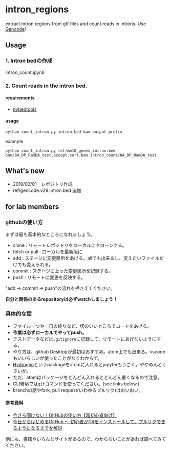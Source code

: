 # intron_regions

extract intron regions from gtf files and count reads in introns. Use [Gencode](https://www.gencodegenes.org/)!

## Usage

### 1. Intron bedの作成

intron_count.ipynb

### 2. Count reads in the intron bed.

#### requirements

- [pybedtools](https://daler.github.io/pybedtools/)

#### usage

```
python count_intron.py intron.bed bam output-prefix
```

example

```
python count_intron.py ref/mm10_genes_intron.bed bam/84_DP_RamDA_test.accept.sort.bam intron_count/84_DP_RamDA_test
```

## What's new

- 2019/03/01　レポジトリ作成
- ref/gencode.v29.intron.bed 追加

## for lab members

### githubの使い方

まずは最も基本的なところになれましょう。

- clone : リモートレポジトリをローカルにクローンする。
- fetch or pull : ローカルを最新版に
- add : ステージに変更箇所をあげる。allでも出来るし、変えたいファイルだけでも変えられる。
- commit : ステージに上った変更箇所を記録する。
- push : リモートに変更を反映する。

"add -> commit -> push"の流れを押さえてください。

**自分と関係のあるrepositoryは必ずwatchしましょう！**

### 具体的な話

- ファイル一つや一日の終りなど、切のいいところでコードをあげる。
- **作業は必ずローカルでやってpush。**
- テストデータなどは`.gitignore`に記録して、リモートにあげないようにする。
- やり方は、github Desktopが最初はおすすめ。atom上でも出来る。vscodeもいいらしいが使ったことがなくわからず。
- [Hydrogen](https://github.com/nteract/hydrogen#how-it-works)というpackageをatomに入れるとjupyterもうごく。ややめんどくさいが。
- ただ、atomはパッケージをどんどん入れるとどんどん重くなるので注意。
- CLI環境では`git`コマンドを使ってください。(see links below.)
- branchの話やfork, pull request(いわゆるプルリク)はおいおい。

#### 参考資料

- [今さら聞けない！GitHubの使い方【超初心者向け】](https://techacademy.jp/magazine/6235)
- [今日からはじめるGitHub 〜 初心者がGitをインストールして、プルリクできるようになるまでを解説](https://employment.en-japan.com/engineerhub/entry/2017/01/31/110000)

他にも、書籍やいろんなサイトがあるので、わからないことがあれば調べてみてください。
